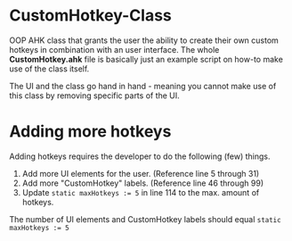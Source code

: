 # CustomHotkey-Class
OOP AHK class that grants the user the ability to create their own custom hotkeys in combination with an user interface.
The whole **CustomHotkey.ahk** file is basically just an example script on how-to make use of the class itself.


The UI and the class go hand in hand - meaning you cannot make use of this class by removing specific parts of the UI.


# Adding more hotkeys
Adding hotkeys requires the developer to do the following (few) things.


1. Add more UI elements for the user. (Reference line 5 through 31)
2. Add more "CustomHotkey" labels. (Reference line 46 through 99)
3. Update `static maxHotkeys := 5` in line 114 to the max. amount of hotkeys.

The number of UI elements and CustomHotkey labels should equal `static maxHotkeys := 5`

